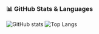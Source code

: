### 📊 GitHub Stats & Languages
![GitHub stats](https://github-readme-stats.vercel.app/api?username=RjSup&show_icons=true&theme=radical)
![Top Langs](https://github-readme-stats.vercel.app/api/top-langs/?username=RjSup&layout=compact&theme=radical)
